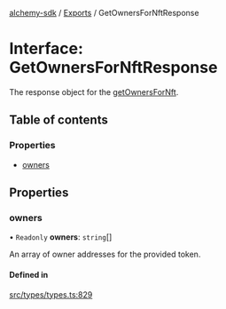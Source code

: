 [alchemy-sdk](../README.md) / [Exports](../modules.md) / GetOwnersForNftResponse

# Interface: GetOwnersForNftResponse

The response object for the [getOwnersForNft](../classes/NftNamespace.md#getownersfornft).

## Table of contents

### Properties

- [owners](GetOwnersForNftResponse.md#owners)

## Properties

### owners

• `Readonly` **owners**: `string`[]

An array of owner addresses for the provided token.

#### Defined in

[src/types/types.ts:829](https://github.com/alchemyplatform/alchemy-sdk-js/blob/a162d40/src/types/types.ts#L829)
